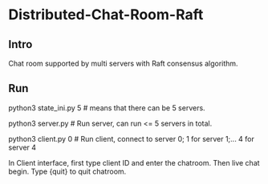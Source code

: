 # Distributed-Chat-Room-Raft

## Intro

Chat room supported by multi servers with Raft consensus algorithm.

## Run
python3 state_ini.py 5  # means that there can be 5 servers.

python3 server.py  # Run server, can run <= 5 servers in total.

python3 client.py 0 # Run client, connect to server 0; 1 for server 1;... 4 for server 4


In Client interface, first type client ID and enter the chatroom. Then live chat begin. Type {quit} to quit chatroom.
